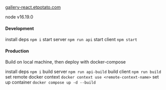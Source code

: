 [gallery-react.etpotato.com](https://gallery-react.etpotato.com/)

node v16.19.0

#### Development

install deps
`npm i`
start server
`npm run api`
start client
`npm start`


#### Production

Build on local machine, then deploy with docker-compose

install deps
`npm i`
build server
`npm run api-build`
build client
`npm run build`
set remote docker context
`docker context use <remote-context-name>`
set up container
`docker compose up -d --build`
